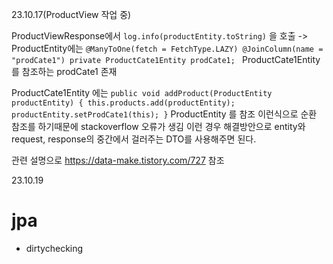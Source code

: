 23.10.17(ProductView 작업 중)

ProductViewResponse에서 `log.info(productEntity.toString)` 을 호출 -> ProductEntity에는 
`
    @ManyToOne(fetch = FetchType.LAZY)
    @JoinColumn(name = "prodCate1")
    private ProductCate1Entity prodCate1; 
`
ProductCate1Entity를 참조하는 prodCate1 존재

ProductCate1Entity 에는
`
    public void addProduct(ProductEntity productEntity) {
        this.products.add(productEntity);
        productEntity.setProdCate1(this);
    }
`
ProductEntity 를 참조
이런식으로 순환 참조를 하기때문에 stackoverflow 오류가 생김
이런 경우 해결방안으로 entity와 request, response의 중간에서 걸러주는 DTO를 사용해주면 된다.

관련 설명으로 https://data-make.tistory.com/727 참조


23.10.19
# jpa
- dirtychecking
